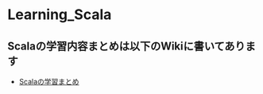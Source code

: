 # Learning_Scala
## Scalaの学習内容まとめは以下のWikiに書いてあります
- [Scalaの学習まとめ](https://github.com/tomu28/Learning_Scala/wiki/Scala%E3%81%AE%E5%AD%A6%E7%BF%92%E3%81%BE%E3%81%A8%E3%82%81)

